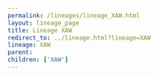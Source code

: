 ```yaml
---
permalink: /lineages/lineage_XAW.html
layout: lineage_page
title: Lineage XAW
redirect_to: ../lineage.html?lineage=XAW
lineage: XAW
parent: 
children: ['XAW']
---
```

